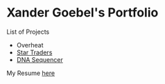 # Xander Goebel's Portfolio
List of Projects
  - Overheat
  - [Star Traders](./project_pages/star_traders.md)
  - [DNA Sequencer](./project_pages/DNA_sequencer.md)

My Resume [here](./resources/AlexanderGoebel_Resume.pdf)